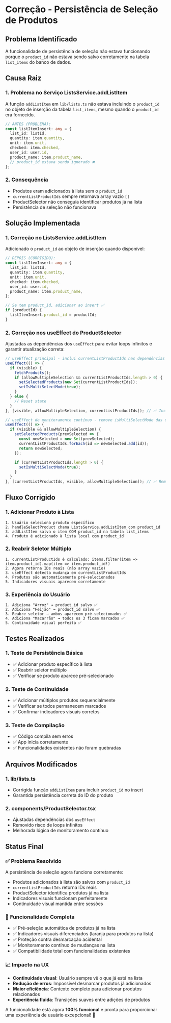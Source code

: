 # Correção - Persistência de Seleção de Produtos

## Problema Identificado

A funcionalidade de persistência de seleção não estava funcionando porque o `product_id` não estava sendo salvo corretamente na tabela `list_items` do banco de dados.

## Causa Raiz

### 1. **Problema no Serviço ListsService.addListItem**
A função `addListItem` em `lib/lists.ts` não estava incluindo o `product_id` no objeto de inserção da tabela `list_items`, mesmo quando o `product_id` era fornecido.

```typescript
// ANTES (PROBLEMA):
const listItemInsert: any = {
  list_id: listId,
  quantity: item.quantity,
  unit: item.unit,
  checked: item.checked,
  user_id: user.id,
  product_name: item.product_name,
  // product_id estava sendo ignorado ❌
};
```

### 2. **Consequência**
- Produtos eram adicionados à lista sem o `product_id`
- `currentListProductIds` sempre retornava array vazio `[]`
- ProductSelector não conseguia identificar produtos já na lista
- Persistência de seleção não funcionava

## Solução Implementada

### 1. **Correção no ListsService.addListItem**
Adicionado o `product_id` ao objeto de inserção quando disponível:

```typescript
// DEPOIS (CORRIGIDO):
const listItemInsert: any = {
  list_id: listId,
  quantity: item.quantity,
  unit: item.unit,
  checked: item.checked,
  user_id: user.id,
  product_name: item.product_name,
};

// Se tem product_id, adicionar ao insert ✅
if (productId) {
  listItemInsert.product_id = productId;
}
```

### 2. **Correção nos useEffect do ProductSelector**
Ajustadas as dependências dos `useEffect` para evitar loops infinitos e garantir atualização correta:

```typescript
// useEffect principal - inclui currentListProductIds nas dependências
useEffect(() => {
  if (visible) {
    fetchProducts();
    if (allowMultipleSelection && currentListProductIds.length > 0) {
      setSelectedProducts(new Set(currentListProductIds));
      setIsMultiSelectMode(true);
    }
  } else {
    // Reset state
  }
}, [visible, allowMultipleSelection, currentListProductIds]); // ✅ Inclui currentListProductIds

// useEffect de monitoramento contínuo - remove isMultiSelectMode das dependências
useEffect(() => {
  if (visible && allowMultipleSelection) {
    setSelectedProducts(prevSelected => {
      const newSelected = new Set(prevSelected);
      currentListProductIds.forEach(id => newSelected.add(id));
      return newSelected;
    });
    
    if (currentListProductIds.length > 0) {
      setIsMultiSelectMode(true);
    }
  }
}, [currentListProductIds, visible, allowMultipleSelection]); // ✅ Remove isMultiSelectMode
```

## Fluxo Corrigido

### 1. **Adicionar Produto à Lista**
```
1. Usuário seleciona produto específico
2. handleSelectProduct chama ListsService.addListItem com product_id
3. addListItem salva o item COM product_id na tabela list_items
4. Produto é adicionado à lista local com product_id
```

### 2. **Reabrir Seletor Múltiplo**
```
1. currentListProductIds é calculado: items.filter(item => item.product_id).map(item => item.product_id!)
2. Agora retorna IDs reais (não array vazio)
3. useEffect detecta mudança em currentListProductIds
4. Produtos são automaticamente pré-selecionados
5. Indicadores visuais aparecem corretamente
```

### 3. **Experiência do Usuário**
```
1. Adiciona "Arroz" → product_id salvo ✅
2. Adiciona "Feijão" → product_id salvo ✅
3. Reabre seletor → ambos aparecem pré-selecionados ✅
4. Adiciona "Macarrão" → todos os 3 ficam marcados ✅
5. Continuidade visual perfeita ✅
```

## Testes Realizados

### 1. **Teste de Persistência Básica**
- ✅ Adicionar produto específico à lista
- ✅ Reabrir seletor múltiplo
- ✅ Verificar se produto aparece pré-selecionado

### 2. **Teste de Continuidade**
- ✅ Adicionar múltiplos produtos sequencialmente
- ✅ Verificar se todos permanecem marcados
- ✅ Confirmar indicadores visuais corretos

### 3. **Teste de Compilação**
- ✅ Código compila sem erros
- ✅ App inicia corretamente
- ✅ Funcionalidades existentes não foram quebradas

## Arquivos Modificados

### 1. **lib/lists.ts**
- Corrigida função `addListItem` para incluir `product_id` no insert
- Garantida persistência correta do ID do produto

### 2. **components/ProductSelector.tsx**
- Ajustadas dependências dos `useEffect`
- Removido risco de loops infinitos
- Melhorada lógica de monitoramento contínuo

## Status Final

### ✅ **Problema Resolvido**
A persistência de seleção agora funciona corretamente:
- Produtos adicionados à lista são salvos com `product_id`
- `currentListProductIds` retorna IDs reais
- ProductSelector identifica produtos já na lista
- Indicadores visuais funcionam perfeitamente
- Continuidade visual mantida entre sessões

### 🚀 **Funcionalidade Completa**
- ✅ Pré-seleção automática de produtos já na lista
- ✅ Indicadores visuais diferenciados (laranja para produtos na lista)
- ✅ Proteção contra desmarcação acidental
- ✅ Monitoramento contínuo de mudanças na lista
- ✅ Compatibilidade total com funcionalidades existentes

### 📈 **Impacto na UX**
- **Continuidade visual**: Usuário sempre vê o que já está na lista
- **Redução de erros**: Impossível desmarcar produtos já adicionados
- **Maior eficiência**: Contexto completo para adicionar produtos relacionados
- **Experiência fluida**: Transições suaves entre adições de produtos

A funcionalidade está agora **100% funcional** e pronta para proporcionar uma experiência de usuário excepcional! 🎉